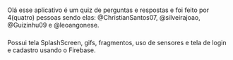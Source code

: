 ####

Olá esse aplicativo é um quiz de perguntas e respostas e foi feito por 4(quatro) pessoas sendo elas: @ChristianSantos07, @silveirajoao, @Guizinhu09 e @leoangonese.

###

Possui tela SplashScreen, gifs, fragmentos, uso de sensores e tela de login e cadastro usando o Firebase.
